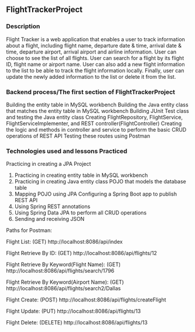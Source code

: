 ## FlightTrackerProject

### Description
Flight Tracker is a web application that enables a user to track information about a flight, including flight name, departure date & time, arrival date & time, departure airport, arrival airport and airline information.
User can choose to see the list of all flights. User can search for a flight by its flight ID, flight name or airport name. User can also add a new flight information to the list to be able to track the flight information locally. Finally, user can update the newly added information to the list or delete it from the list.

### Backend process/The first section of FlightTrackerProject
Building the entity table in MySQL workbench
Building the Java entity class that matches the entity table in MySQL workbench
Building JUnit Test class and testing the Java entity class
Creating FlightRepository, FlightService, FlightServiceImplementer, and REST controller(FlightController)
Creating the logic and methods in controller and service to perform the basic CRUD operations of REST API
Testing these routes using Postman

### Technologies used and lessons Practiced
Practicing in creating a JPA Project
  1. Practicing in creating entity table in MySQL workbench
  2. Practicing in creating Java entity class POJO that models the database table
  3. Mapping POJO using JPA
Configuring a Spring Boot app to publish REST API
  1. Using Spring REST annotations
  2. Using Spring Data JPA to perform all CRUD operations
  3. Sending and receiving JSON

Paths for Postman:

Flight List: (GET)
http://localhost:8086/api/index

Flight Retrieve By ID: (GET)
http://localhost:8086/api/flights/12

Flight Retrieve By Keyword(Flight Name): (GET)
http://localhost:8086/api/flights/search/1796

Flight Retrieve By Keyword(Airport Name): (GET)
http://localhost:8086/api/flights/search2/Dallas

Flight Create: (POST)
http://localhost:8086/api/flights/createFlight

Flight Update: (PUT)
http://localhost:8086/api/flights/13

Flight Delete: (DELETE)
http://localhost:8086/api/flights/13
